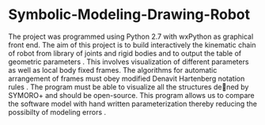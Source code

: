 # Symbolic-Modeling-Drawing-Robot
The project was programmed using Python 2.7 with wxPython as graphical front end.
The aim of this project is to build interactively the kinematic chain of robot from library
of joints and rigid bodies and to output the table of geometric parameters . This involves
visualization of different parameters as well as local body fixed frames. The algorithms for
automatic arrangement of frames must obey modified Denavit Hartenberg notation rules .
The program must be able to visualize all the structures dened by SYMORO+ and should
be open-source. This program allows us to compare the software model with hand written
parameterization thereby reducing the possibilty of modeling errors .

